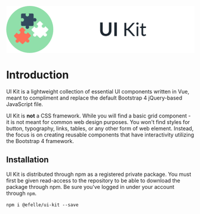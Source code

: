<p align="center"><img src="uikit.png"></p>

# Introduction
UI Kit is a lightweight collection of essential UI components written in Vue, meant to compliment and replace the default Bootstrap 4 jQuery-based JavaScript file.

UI Kit is **not** a CSS framework. While you will find a basic grid component - it is not meant for common web design purposes. You won't find styles for button, typography, links, tables, or any other form of web element. Instead, the focus is on creating reusable components that have interactivity utilizing the Bootstrap 4 framework.

## Installation
UI Kit is distributed through npm as a registered private package. You must first be given read-access to the repository to be able to download the package through npm. Be sure you've logged in under your account through `npm`.

```
npm i @efelle/ui-kit --save
```
